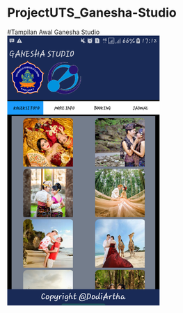 # ProjectUTS_Ganesha-Studio

#Tampilan Awal Ganesha Studio
<img src="https://github.com/dodiartha/ProjectUTS_Ganesha-Studio/blob/master/Screenshots/Screenshot_20180417-171228.png" width="350"/>
